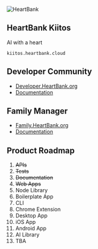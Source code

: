 ![HeartBank](https://cdn.rawgit.com/HeartBank/media/master/heartbank.png "HeartBank")

## HeartBank Kiitos

AI with a heart

`kiitos.heartbank.cloud`

## Developer Community
- [Developer.HeartBank.org](https://github.com/HeartBank/developer.heartbank.org)
- [Documentation](https://github.com/HeartBank/developer.heartbank.org/wiki/Introduction)

## Family Manager
- [Family.HeartBank.org](https://github.com/HeartBank/family.heartbank.org)
- [Documentation](https://github.com/HeartBank/family.heartbank.org/wiki/Introduction)

## Product Roadmap
1. ~~APIs~~
2. ~~Tests~~
3. ~~Documentation~~
4. ~~Web Apps~~
5. Node Library
5. Boilerplate App
6. CLI
7. Chrome Extension
8. Desktop App
9. iOS App
10. Android App
11. AI Library
12. TBA
